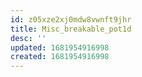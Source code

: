 ```yaml
---
id: z05xze2xj0mdw8vwnft9jhr
title: Misc_breakable_pot1d
desc: ''
updated: 1681954916998
created: 1681954916998
---
```


